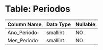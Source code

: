 # Table: Periodos

| Column Name | Data Type | Nullable |
|-------------|-----------|----------|
| Ano_Periodo | smallint | NO |
| Mes_Periodo | smallint | NO |
